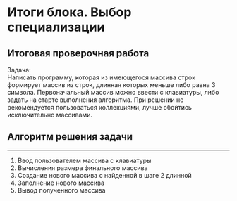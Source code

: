 # **Итоги блока. Выбор специализации**
## Итоговая проверочная работа

Задача:  
Написать программу, которая из имеющегося массива строк формирует массив из строк, длинная которых меньше либо равна 3 символа. Первоначальный массив можно ввести с клавиатуры, либо задать на старте выполнения алгоритма. При решении не рекомендуется пользоваться коллекциями, лучше обойтись исключительно массивами.

## Алгоритм решения задачи
***

1. Ввод пользователем массива с клавиатуры
2. Вычисления размера финального массива
3. Создание нового массива с найденной в шаге 2 длинной
4. Заполнение нового массива
5. Вывод полученного массива

